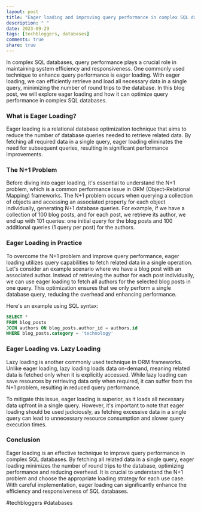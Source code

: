 ```yaml
---
layout: post
title: "Eager loading and improving query performance in complex SQL databases"
description: " "
date: 2023-09-29
tags: [techbloggers, databases]
comments: true
share: true
---
```


In complex SQL databases, query performance plays a crucial role in maintaining system efficiency and responsiveness. One commonly used technique to enhance query performance is eager loading. With eager loading, we can efficiently retrieve and load all necessary data in a single query, minimizing the number of round trips to the database. In this blog post, we will explore eager loading and how it can optimize query performance in complex SQL databases.

### What is Eager Loading?

Eager loading is a relational database optimization technique that aims to reduce the number of database queries needed to retrieve related data. By fetching all required data in a single query, eager loading eliminates the need for subsequent queries, resulting in significant performance improvements.

### The N+1 Problem

Before diving into eager loading, it's essential to understand the N+1 problem, which is a common performance issue in ORM (Object-Relational Mapping) frameworks. The N+1 problem occurs when querying a collection of objects and accessing an associated property for each object individually, generating N+1 database queries. For example, if we have a collection of 100 blog posts, and for each post, we retrieve its author, we end up with 101 queries: one initial query for the blog posts and 100 additional queries (1 query per post) for the authors.

### Eager Loading in Practice

To overcome the N+1 problem and improve query performance, eager loading utilizes query capabilities to fetch related data in a single operation. Let's consider an example scenario where we have a blog post with an associated author. Instead of retrieving the author for each post individually, we can use eager loading to fetch all authors for the selected blog posts in one query. This optimization ensures that we only perform a single database query, reducing the overhead and enhancing performance.

Here's an example using SQL syntax:

```sql
SELECT *
FROM blog_posts
JOIN authors ON blog_posts.author_id = authors.id
WHERE blog_posts.category = 'technology'
```

### Eager Loading vs. Lazy Loading

Lazy loading is another commonly used technique in ORM frameworks. Unlike eager loading, lazy loading loads data on-demand, meaning related data is fetched only when it is explicitly accessed. While lazy loading can save resources by retrieving data only when required, it can suffer from the N+1 problem, resulting in reduced query performance.

To mitigate this issue, eager loading is superior, as it loads all necessary data upfront in a single query. However, it's important to note that eager loading should be used judiciously, as fetching excessive data in a single query can lead to unnecessary resource consumption and slower query execution times.

### Conclusion

Eager loading is an effective technique to improve query performance in complex SQL databases. By fetching all related data in a single query, eager loading minimizes the number of round trips to the database, optimizing performance and reducing overhead. It is crucial to understand the N+1 problem and choose the appropriate loading strategy for each use case. With careful implementation, eager loading can significantly enhance the efficiency and responsiveness of SQL databases.

#techbloggers #databases
